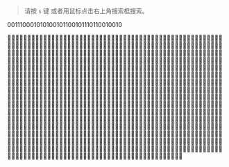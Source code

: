 
> 请按 `s` 键 或者用鼠标点击右上角搜索框搜索。 

001110001010100101100101110110010010


🌵🌵🌵🌵🌵🌵🌵🌵🌵🌵🌵🌵🌵🌵🌵🌵🌵🌵🌵🌵🌵🌵🌵🌵🌵🌵🌵🌵🌵🌵🌵🌵🌵🌵🌵🌵🌵🌵🌵🌵🌵🌵🌵🌵🌵🌵🌵🌵🌵🌵🌵🌵🌵🌵🌵🌵🌵🌵🌵🌵🌵🌵🌵🌵🌵🌵🌵🌵🌵🌵🌵🌵🌵🌵🌵🌵🌵🌵🌵🌵🌵🌵🌵🌵🌵🌵🌵🌵🌵🌵🌵🌵🌵🌵🌵🌵🌵🌵🌵🌵🌵🌵🌵🌵🌵🌵🌵🌵🌵🌵🌵🌵🌵🌵🌵🌵🌵🌵🌵🌵🌵🌵🌵🌵🌵🌵🌵🌵🌵🌵🌵🌵🌵🌵🌵🌵🌵🌵🌵🌵🌵🌵🌵🌵🌵🌵🌵🌵🌵🌵🌵🌵🌵🌵🌵🌵🌵🌵🌵🌵🌵🌵🌵🌵🌵🌵🌵🌵🌵🌵🌵🌵🌵🌵🌵🌵🌵🌵🌵🌵🌵🌵🌵🌵🌵🌵🌵🌵🌵🌵🌵🌵🌵🌵🌵🌵🌵🌵🌵🌵🌵🌵🌵🌵🌵🌵🌵🌵🌵🌵🌵🌵🌵🌵🌵🌵🌵🌵🌵🌵🌵🌵🌵🌵🌵🌵🌵🌵🌵🌵🌵🌵🌵🌵🌵🌵🌵🌵🌵🌵🌵🌵🌵🌵🌵🌵🌵🌵🌵🌵🌵🌵🌵🌵🌵🌵🌵🌵🌵🌵🌵🌵🌵🌵🌵🌵🌵🌵🌵🌵🌵🌵🌵🌵🌵🌵🌵🌵🌵🌵🌵🌵🌵🌵🌵🌵🌵🌵🌵🌵🌵🌵🌵🌵🌵🌵🌵🌵🌵🌵🌵🌵🌵🌵🌵🌵🌵🌵🌵🌵🌵🌵🌵🌵🌵🌵🌵🌵🌵🌵🌵🌵🌵🌵🌵🌵🌵🌵🌵🌵🌵🌵🌵🌵🌵🌵🌵🌵🌵🌵🌵🌵🌵🌵🌵🌵🌵🌵🌵🌵🌵🌵🌵🌵🌵🌵🌵🌵🌵🌵🌵🌵🌵🌵🌵🌵🌵🌵🌵🌵🌵🌵🌵🌵🌵🌵🌵🌵🌵🌵🌵🌵🌵🌵🌵🌵🌵🌵🌵🌵🌵🌵🌵🌵🌵🌵🌵🌵🌵🌵🌵🌵🌵🌵🌵🌵🌵🌵🌵🌵🌵🌵🌵🌵🌵🌵🌵🌵🌵🌵🌵🌵🌵🌵🌵🌵🌵🌵🌵🌵🌵🌵🌵🌵🌵🌵🌵🌵🌵🌵🌵🌵🌵🌵🌵🌵🌵🌵🌵🌵🌵🌵🌵🌵🌵🌵🌵🌵🌵🌵🌵🌵🌵🌵🌵🌵🌵🌵🌵🌵🌵🌵🌵🌵🌵🌵🌵🌵🌵🌵🌵🌵🌵🌵🌵🌵🌵🌵🌵🌵🌵🌵🌵🌵🌵🌵🌵🌵🌵🌵🌵🌵🌵🌵🌵🌵🌵🌵🌵🌵🌵🌵🌵🌵🌵🌵🌵🌵🌵🌵🌵🌵🌵🌵🌵🌵🌵🌵🌵🌵🌵🌵🌵🌵🌵🌵🌵🌵🌵🌵🌵🌵🌵🌵🌵🌵🌵🌵🌵🌵🌵🌵🌵🌵🌵🌵🌵🌵🌵🌵🌵🌵🌵🌵🌵🌵🌵🌵🌵🌵🌵🌵🌵🌵🌵🌵🌵🌵🌵🌵🌵🌵🌵🌵🌵🌵🌵🌵🌵🌵🌵🌵🌵🌵🌵🌵🌵🌵🌵🌵🌵🌵🌵🌵🌵🌵🌵🌵🌵🌵🌵🌵🌵🌵🌵🌵🌵🌵🌵🌵🌵🌵🌵🌵🌵🌵🌵🌵🌵🌵🌵🌵🌵🌵🌵🌵🌵🌵🌵🌵🌵🌵🌵🌵🌵🌵🌵🌵🌵🌵🌵🌵🌵🌵🌵🌵🌵🌵🌵🌵🌵🌵🌵🌵🌵🌵🌵🌵🌵🌵🌵🌵🌵🌵🌵🌵🌵🌵🌵🌵🌵🌵🌵🌵🌵🌵🌵🌵🌵🌵🌵🌵🌵🌵🌵🌵🌵🌵🌵🌵🌵🌵🌵🌵🌵🌵🌵🌵🌵🌵🌵🌵🌵🌵🌵🌵🌵🌵🌵🌵🌵🌵🌵🌵🌵🌵🌵🌵🌵🌵🌵🌵🌵🌵🌵🌵🌵🌵🌵🌵🌵🌵🌵🌵🌵🌵🌵🌵🌵🌵🌵🌵🌵🌵🌵🌵🌵🌵🌵🌵🌵🌵🌵🌵🌵🌵🌵🌵🌵🌵🌵🌵🌵🌵🌵🌵🌵🌵🌵🌵🌵🌵🌵🌵🌵🌵🌵🌵🌵🌵🌵🌵🌵🌵🌵🌵🌵🌵🌵🌵🌵🌵🌵🌵🌵🌵🌵🌵🌵🌵🌵🌵🌵🌵🌵🌵🌵🌵🌵🌵🌵🌵🌵🌵🌵🌵🌵🌵🌵🌵🌵🌵🌵🌵🌵🌵🌵🌵🌵🌵🌵🌵🌵🌵🌵🌵🌵🌵🌵🌵🌵🌵🌵🌵🌵🌵🌵🌵🌵🌵🌵🌵🌵🌵🌵🌵🌵🌵🌵🌵🌵🌵🌵🌵🌵🌵🌵🌵🌵🌵🌵🌵🌵🌵🌵🌵🌵🌵🌵🌵🌵🌵🌵🌵🌵🌵🌵🌵🌵🌵🌵🌵🌵🌵🌵🌵🌵🌵
